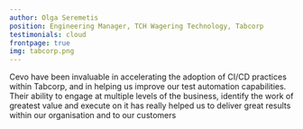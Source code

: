 ```yaml
---
author: Olga Seremetis
position: Engineering Manager, TCH Wagering Technology, Tabcorp
testimonials: cloud
frontpage: true
img: tabcorp.png
---
```

Cevo have been invaluable in accelerating the adoption of CI/CD practices within Tabcorp, and in helping us improve our test automation capabilities.  Their ability to engage at multiple levels of the business, identify the work of greatest value and execute on it has really helped us to deliver great results within our organisation and to our customers
